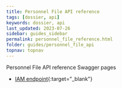 ```yaml
---
title: Personnel File API reference
tags: [dossier, api]
keywords: dossier, api
last_updated: 2023-07-26
sidebar: guides_sidebar
permalink: personnel_file_reference.html
folder: guides/personnel_file_api
topnav: topnav
---
```


Personnel File API reference
Swagger pages
- [IAM endpoint](https://vr-api-integration.github.io/youforce-api-Swagger-ui/IAM.html){:target="\_blank"}
